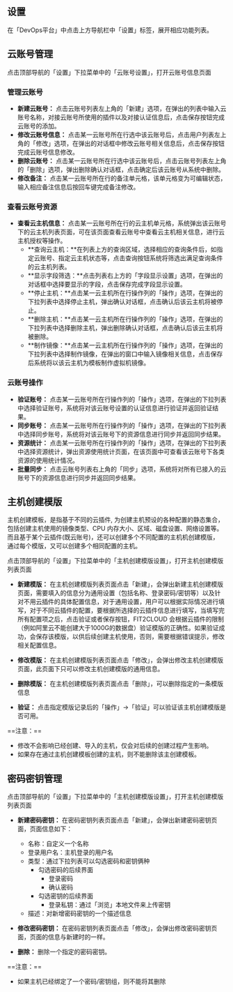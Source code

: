 ## 设置

在「DevOps平台」中点击上方导航栏中「设置」标签，展开相应功能列表。

## 云账号管理

点击顶部导航的「设置」下拉菜单中的「云账号设置」，打开云账号信息页面

### 管理云账号

* **新建云账号：** 点击云账号列表左上角的「新建」选项，在弹出的列表中输入云账号名称，对接云账号所使用的插件以及对接认证信息后，点击保存按钮完成云账号的添加。
* **修改云账号信息：** 点击某一云账号所在行选中该云账号后，点击用户列表左上角的「修改」选项，在弹出的对话框中修改云账号相关信息后，点击保存按钮完成云账号信息修改。
* **删除云账号：** 点击某一云账号所在行选中该云账号后，点击云账号列表左上角的「删除」选项，弹出删除确认对话框，点击确定后该云账号从系统中删除。
* **修改备注：** 点击某一云账号所在行的备注单元格，该单元格变为可编辑状态，输入相应备注信息后按回车键完成备注修改。

### 查看云账号资源

* **查看云主机信息：** 点击某一云账号所在行的云主机单元格，系统弹出该云账号下的云主机列表页面，可在该页面查看云账号中查看云主机相关信息，进行云主机授权等操作。
    * **查询云主机：**在列表上方的查询区域，选择相应的查询条件后，如指定云账号、指定云主机状态等，点击查询按钮系统将筛选出满足查询条件的云主机列表。
    * **显示字段筛选：**点击列表右上方的「字段显示设置」选项，在弹出的对话框中选择要显示的字段，点击保存完成字段显示设置。
    * **停止主机：**点击某一云主机所在行操作列的「操作」选项，在弹出的下拉列表中选择停止主机，弹出确认对话框，点击确认后该云主机将被停止。
    * **删除主机：**点击某一云主机所在行操作列的「操作」选项，在弹出的下拉列表中选择删除主机，弹出删除确认对话框，点击确认后该云主机将被删除。
    * **制作镜像：**点击某一云主机所在行操作列的「操作」选项，在弹出的下拉列表中选择制作镜像，在弹出的窗口中输入镜像相关信息，点击保存后系统将以该云主机为模板制作虚拟机镜像。

### 云账号操作

* **验证账号：** 点击某一云账号所在行操作列的「操作」选项，在弹出的下拉列表中选择验证账号，系统将对该云账号设置的认证信息进行验证并返回验证结果。
* **同步账号：** 点击某一云账号所在行操作列的「操作」选项，在弹出的下拉列表中选择同步账号，系统将对该云账号下的资源信息进行同步并返回同步结果。
* **资源统计：** 点击某一云账号所在行操作列的「操作」选项，在弹出的下拉列表中选择资源统计，弹出资源使用统计页面，在该页面中可查看该云账号下各类资源的使用统计情况。
* **批量同步：** 点击云账号列表右上角的「同步」选项，系统将对所有已接入的云账号下的资源信息进行同步并返回同步结果。

## 主机创建模版

主机创建模板，是指基于不同的云插件, 为创建主机预设的各种配置的静态集合，包括创建主机使用的镜像类型、CPU 内存大小、区域、磁盘设置、网络设置等。
而且基于某个云插件(既云账号)，还可以创建多个不同配置的主机机创建模版， 通过每个模版，又可以创建多个相同配置的主机。

点击顶部导航的「设置」下拉菜单中的「主机创建模版设置」，打开主机创建模版列表页面

* **新建模版：** 在主机创建模版列表页面点击「新建」，会弹出新建主机创建模版页面，需要填入的信息分为通用设置（包括名称、登录密码/密钥等）以及针对不用云插件的具体配置信息，对于通用设置，用户可以根据实际情况进行填写，对于不同云插件的配置，要根据所选择的云插件信息进行填写，当填写完所有配置项之后，点击验证或者保存按钮，FIT2CLOUD 会根据云插件的限制（例如阿里云不能创建大于1000G的数据盘）验证模版的正确性。如果验证成功，会保存该模版，以供后续创建主机使用，否则，需要根据错误提示，修改相关配置信息。

* **修改模版：** 在主机创建模版列表页面点击「修改」，会弹出修改主机创建模版页面，此页面下只可以修改主机创建模版的通用信息。

* **删除模版：** 在主机创建模版列表页面点击「删除」，可以删除指定的一条模版信息

* **验证：** 点击指定模版记录后的「操作」->「验证」可以验证该主机创建模版是否可用。

==注意：== 

* 修改不会影响已经创建、导入的主机，仅会对后续的创建过程产生影响。
* 如果存在通过主机创建模板创建的主机，则不能删除该主创建模板。


##  密码密钥管理

点击顶部导航的「设置」下拉菜单中的「主机创建模版设置」，打开主机创建模版列表页面

* **新建密码密钥：** 在密码密钥列表页面点击「新建」，会弹出新建密码密钥页面，页面信息如下：
    * 名称：自定义一个名称
    * 登录用户名：主机登录的用户名
    * 类型：通过下拉列表可以勾选密码和密钥俩种
        * 勾选密码的后续界面
            * 登录密码
            * 确认密码
        * 勾选密钥的后续界面
            * 登录私钥：通过「浏览」本地文件来上传密钥
    * 描述：对新增密码密钥的一个描述信息

* **修改密码密钥：** 在密码密钥列表页面点击「修改」，会弹出修改密码密钥页面，页面的信息与新建时的一样。

* **删除：** 删除一个指定的密码密钥。

==注意：== 

* 如果主机已经绑定了一个密码/密钥组，则不能将其删除
